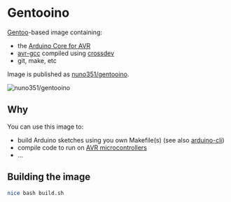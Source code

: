 # Gentooino

[Gentoo](https://www.gentoo.org/)-based image containing:

* the [Arduino Core for AVR](https://github.com/arduino/ArduinoCore-avr)
* [avr-gcc](https://gcc.gnu.org/wiki/avr-gcc) compiled using [crossdev](https://wiki.gentoo.org/wiki/Crossdev)
* git, make, etc

Image is published as [nuno351/gentooino](https://hub.docker.com/r/nuno351/gentooino).

![nuno351/gentooino](https://dockeri.co/image/nuno351/gentooino)

## Why

You can use this image to:

- build Arduino sketches using you own Makefile(s) (see also [arduino-cli](https://github.com/arduino/arduino-cli))
- compile code to run on [AVR microcontrollers](https://en.wikipedia.org/wiki/AVR_microcontrollers)
- ...

## Building the image

```bash
nice bash build.sh
```
